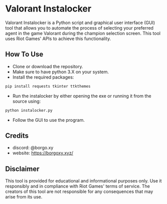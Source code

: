 # Valorant Instalocker

Valorant Instalocker is a Python script and graphical user interface (GUI) tool that allows you to automate the process of selecting your preferred agent in the game Valorant during the champion selection screen. This tool uses Riot Games' APIs to achieve this functionality.

## How To Use

- Clone or download the repository.
- Make sure to have python 3.X on your system.
- Install the required packages:
```py
pip install requests tkinter ttkthemes
```
- Run the instalocker by either opening the exe or running it from the source using:
```py
python instalocker.py
```
- Follow the GUI to use the program.

## Credits
- discord: @borgo.xy
- website: https://borgoxy.xyz/

## Disclaimer

This tool is provided for educational and informational purposes only. Use it responsibly and in compliance with Riot Games' terms of service. The creators of this tool are not responsible for any consequences that may arise from its use.
